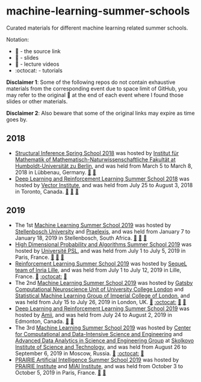 # machine-learning-summer-schools
Curated materials for different machine learning related summer schools.

Notation:
- :link: - the source link
- :book: - slides
- :movie_camera: - lecture videos
- :octocat: - tutorials

**Disclaimer 1**: Some of the following repos do not contain exhaustive materials from the corresponding event due to space limit of GitHub, you may refer to the original :link: at the end of each event where I found those slides or other materials. 

**Disclaimer 2**: Also beware that some of the original links may expire as time goes by.

## 2018

- [Structural Inference Spring School 2018](https://www.mathematik.hu-berlin.de/de/for1735/prior-events/spring-school-2018) was hosted by [Institut für Mathematik of Mathematisch-Naturwissenschaftliche Fakultät at Humboldt-Universität zu Berlin](https://www.mathematik.hu-berlin.de/de), and was held from March 5 to March 8, 2018 in Lübbenau, Germany. [:book:](https://github.com/xuedong/machine-learning-summer-schools/tree/master/Structural%20Inference%20Spring%20School%202018%20(L%C3%BCbbenau%2C%20Germany)/slides) [:link:](https://www.mathematik.hu-berlin.de/de/for1735/prior-events/spring-school-2018/program-1)
- [Deep Learning and Reinforcement Learning Summer School 2018](https://dlrlsummerschool.ca/past-years/) was hosted by [Vector Institute](https://vectorinstitute.ai/), and was held from July 25 to August 3, 2018 in Toronto, Canada. [:book:](https://github.com/xuedong/machine-learning-summer-schools/tree/master/Deep%20Learning%20%26%20Reinforcement%20Learning%20Summer%20School%202018%20(Toronto%2C%20Canada)/slides) [:movie_camera:](http://videolectures.net/DLRLsummerschool2018_toronto/) [:link:](https://dlrlsummerschool.ca/past-years/)

## 2019

- The 1st [Machine Learning Summer School 2019](https://mlssafrica.com/) was hosted by [Stellenbosch University](https://www.sun.ac.za/english) and [Praelexis](https://praelexis.com/), and was held from January 7 to January 18, 2019 in Stellenbosch, South Africa. [:book:](https://github.com/xuedong/machine-learning-summer-schools/tree/master/Machine%20Learning%20Summer%20School%202019%20(Stellenbosch%2C%20South%20Africa)/slides) [:movie_camera:](https://www.youtube.com/channel/UC722CmQVgcLtxt_jXr3RyWg) [:link:](https://drive.google.com/drive/folders/1mHqPevddlosT7TnqumDBq4e-fIw8sot_)
- [High Dimensional Probability and Algorithms Summer School 2019](https://hdpa2019.sciencesconf.org/) was hosted by [Université PSL](https://www.psl.eu/), and was held from July 1 to July 5, 2019 in Paris, France. [:book:](https://github.com/xuedong/machine-learning-summer-schools/tree/master/High%20Dimensional%20Probability%20and%20Algorithms%20Summer%20School%202019%20(Paris%2C%20France)/talks) [:movie_camera:](https://www.youtube.com/user/sebastienbubeck/videos) [:link:](https://hdpa2019.sciencesconf.org/)
- [Reinforcement Learning Summer School 2019](https://rlss.inria.fr/) was hosted by [SequeL team of Inria Lille](https://team.inria.fr/sequel/), and was held from July 1 to July 12, 2019 in Lille, France. [:book:](https://github.com/xuedong/machine-learning-summer-schools/tree/master/Reinforcement%20Learning%20Summer%20School%202019%20(Lille%2C%20France)/slides) [:octocat:](https://github.com/xuedong/machine-learning-summer-schools/tree/master/Reinforcement%20Learning%20Summer%20School%202019%20(Lille%2C%20France)) [:link:](https://rlss.inria.fr/program/)
- The 2nd [Machine Learning Summer School 2019](https://sites.google.com/view/mlss-2019) was hosted by [Gatsby Computational Neuroscience Unit of University College London](https://www.gatsby.ucl.ac.uk/Members.html) and [Statistical Machine Learning Group of Imperial College of London](https://wp.doc.ic.ac.uk/sml/), and was held from July 15 to July 26, 2019 in London, UK. [:book:](https://github.com/xuedong/machine-learning-summer-schools/tree/master/Machine%20Learning%20Summer%20School%202019%20(London%2C%20UK)/slides) [:octocat:](https://github.com/xuedong/machine-learning-summer-schools/tree/master/Machine%20Learning%20Summer%20School%202019%20(London%2C%20UK)/tutorials) [:movie_camera:](https://www.facebook.com/uclcsml/) [:link:](https://github.com/mlss-2019)
- [Deep Learning and Reinforcement Learning Summer School 2019](https://dlrlsummerschool.ca/past-years/) was hosted by [Amii](https://www.amii.ca/), and was held from July 24 to August 2, 2019 in Edmonton, Canada. [:movie_camera:](https://www.youtube.com/playlist?list=PLKlhhkvvU8-aXmPQZNYG_e-2nTd0tJE8v) [:link:](https://dlrlsummerschool.ca/past-years/)
- The 3rd [Machine Learning Summer School 2019](https://mlss2019.skoltech.ru/) was hosted by [Center for Computational and Data-Intensive Science and Engineering](https://crei.skoltech.ru/cdise) and [Advanced Data Analytics in Science and Engineering Group](http://adase.group/) at [Skolkovo Institute of Science and Technology](https://www.skoltech.ru/en/about/), and was held from August 26 to September 6, 2019 in Moscow, Russia. [:book:](https://github.com/xuedong/machine-learning-summer-schools/tree/master/Machine%20Learning%20Summer%20School%202019%20(Moscow%2C%20Russia)/lectures) [:octocat:](https://github.com/xuedong/machine-learning-summer-schools/tree/master/Machine%20Learning%20Summer%20School%202019%20(London%2C%20UK)/tutorials) [:link:](https://github.com/mlss-skoltech)
- [PRAIRIE Artificial Intelligence Summer School 2019](https://project.inria.fr/paiss/) was hosted by [PRAIRIE Institute](https://prairie-institute.fr/) and [MIAI Institute](https://miai.univ-grenoble-alpes.fr/), and was held from October 3 to October 5, 2019 in Paris, France. [:book:](https://github.com/xuedong/machine-learning-summer-schools/tree/master/PRAIRIE%20Artificial%20Intelligence%20Summer%20School%202019%20(Paris%2C%20France)/slides) [:link:](https://project.inria.fr/paiss/program/)
